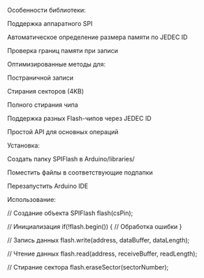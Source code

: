 Особенности библиотеки:

Поддержка аппаратного SPI

Автоматическое определение размера памяти по JEDEC ID

Проверка границ памяти при записи

Оптимизированные методы для:

Постраничной записи

Стирания секторов (4KB)

Полного стирания чипа

Поддержка разных Flash-чипов через JEDEC ID

Простой API для основных операций

Установка:

Создать папку SPIFlash в Arduino/libraries/

Поместить файлы в соответствующие подпапки

Перезапустить Arduino IDE

Использование:

// Создание объекта
SPIFlash flash(csPin);

// Инициализация
if(!flash.begin()) 
    {
    // Обработка ошибки
    }

// Запись данных
flash.write(address, dataBuffer, dataLength);

// Чтение данных
flash.read(address, receiveBuffer, readLength);

// Стирание сектора
flash.eraseSector(sectorNumber);
